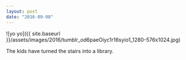 ```yaml
---
layout: post
date: "2016-09-08"
---
```


![yo yo]({{ site.baseurl }}/assets/images/2016/tumblr_od6paeOiyc1r16syio1_1280-576x1024.jpg)

The kids have turned the stairs into a library.
